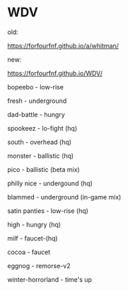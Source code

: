 # WDV

old:

https://forfourfnf.github.io/a/whitman/

new:

https://forfourfnf.github.io/WDV/

bopeebo - low-rise

fresh - underground

dad-battle - hungry

spookeez - lo-fight (hq)

south - overhead (hq)

monster - ballistic (hq)

pico - ballistic (beta mix)

philly nice - undergound (hq)

blammed - underground (in-game mix)

satin panties - low-rise (hq)

high - hungry (hq)

milf - faucet-(hq)

cocoa - faucet

eggnog - remorse-v2

winter-horrorland - time's up


